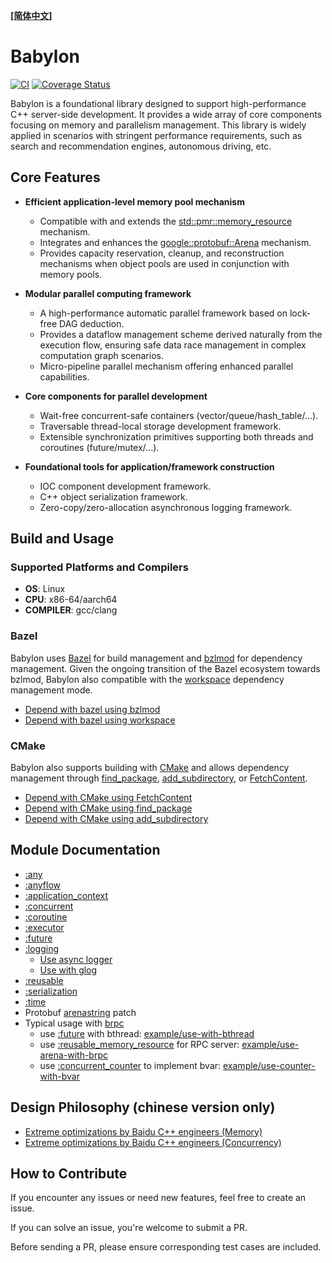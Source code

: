 **[[简体中文]](README.zh-cn.md)**

# Babylon

[![CI](https://github.com/baidu/babylon/actions/workflows/ci.yml/badge.svg)](https://github.com/baidu/babylon/actions/workflows/ci.yml)
[![Coverage Status](https://coveralls.io/repos/github/baidu/babylon/badge.svg)](https://coveralls.io/github/baidu/babylon)

Babylon is a foundational library designed to support high-performance C++ server-side development. It provides a wide array of core components focusing on memory and parallelism management. This library is widely applied in scenarios with stringent performance requirements, such as search and recommendation engines, autonomous driving, etc.

## Core Features

- **Efficient application-level memory pool mechanism**
  - Compatible with and extends the [std::pmr::memory_resource](https://en.cppreference.com/w/cpp/memory/memory_resource) mechanism.
  - Integrates and enhances the [google::protobuf::Arena](https://protobuf.dev/reference/cpp/arenas) mechanism.
  - Provides capacity reservation, cleanup, and reconstruction mechanisms when object pools are used in conjunction with memory pools.

- **Modular parallel computing framework**
  - A high-performance automatic parallel framework based on lock-free DAG deduction.
  - Provides a dataflow management scheme derived naturally from the execution flow, ensuring safe data race management in complex computation graph scenarios.
  - Micro-pipeline parallel mechanism offering enhanced parallel capabilities.

- **Core components for parallel development**
  - Wait-free concurrent-safe containers (vector/queue/hash_table/...).
  - Traversable thread-local storage development framework.
  - Extensible synchronization primitives supporting both threads and coroutines (future/mutex/...).

- **Foundational tools for application/framework construction**
  - IOC component development framework.
  - C++ object serialization framework.
  - Zero-copy/zero-allocation asynchronous logging framework.

## Build and Usage

### Supported Platforms and Compilers

- **OS**: Linux
- **CPU**: x86-64/aarch64
- **COMPILER**: gcc/clang

### Bazel

Babylon uses [Bazel](https://bazel.build) for build management and [bzlmod](https://bazel.build/external/module) for dependency management. Given the ongoing transition of the Bazel ecosystem towards bzlmod, Babylon also compatible with the [workspace](https://bazel.build/rules/lib/globals/workspace) dependency management mode.

- [Depend with bazel using bzlmod](example/depend-use-bzlmod)
- [Depend with bazel using workspace](example/depend-use-workspace)

### CMake

Babylon also supports building with [CMake](https://cmake.org) and allows dependency management through [find_package](https://cmake.org/cmake/help/latest/command/find_package.html), [add_subdirectory](https://cmake.org/cmake/help/latest/command/add_subdirectory.html), or [FetchContent](https://cmake.org/cmake/help/latest/module/FetchContent.html).

- [Depend with CMake using FetchContent](example/depend-use-cmake-fetch)
- [Depend with CMake using find_package](example/depend-use-cmake-find)
- [Depend with CMake using add_subdirectory](example/depend-use-cmake-subdir)

## Module Documentation

- [:any](docs/any.en.md)
- [:anyflow](docs/anyflow/README.en.md)
- [:application_context](docs/application_context.md)
- [:concurrent](docs/concurrent/index.md)
- [:coroutine](docs/coroutine)
- [:executor](docs/executor.md)
- [:future](docs/future.md)
- [:logging](docs/logging/index.md)
  - [Use async logger](example/use-async-logger)
  - [Use with glog](example/use-with-glog)
- [:reusable](docs/reusable/index.md)
- [:serialization](docs/serialization.md)
- [:time](docs/time.md)
- Protobuf [arenastring](docs/arenastring.md) patch
- Typical usage with [brpc](https://github.com/apache/brpc)
  - use [:future](docs/future.md) with bthread: [example/use-with-bthread](example/use-with-bthread)
  - use [:reusable_memory_resource](docs/reusable/memory_resource.md) for RPC server: [example/use-arena-with-brpc](example/use-arena-with-brpc)
  - use [:concurrent_counter](docs/concurrent/counter.md) to implement bvar: [example/use-counter-with-bvar](example/use-counter-with-bvar)

## Design Philosophy (chinese version only)

- [Extreme optimizations by Baidu C++ engineers (Memory)](https://mp.weixin.qq.com/s?__biz=Mzg5MjU0NTI5OQ==&mid=2247489076&idx=1&sn=748bf716d94d5ed2739ea8a9385cd4a6&chksm=c03d2648f74aaf5e11298cf450c3453a273eb6d2161bc90e411b6d62fa0c1b96a45e411af805&scene=178&cur_album_id=1693053794688761860#rd)
- [Extreme optimizations by Baidu C++ engineers (Concurrency)](https://mp.weixin.qq.com/s/0Ofo8ak7-UXuuOoD0KIHwA)

## How to Contribute

If you encounter any issues or need new features, feel free to create an issue.

If you can solve an issue, you're welcome to submit a PR.

Before sending a PR, please ensure corresponding test cases are included.
